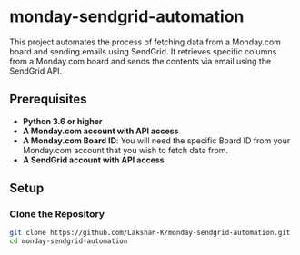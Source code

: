 # monday-sendgrid-automation

This project automates the process of fetching data from a Monday.com board and sending emails using SendGrid. It retrieves specific columns from a Monday.com board and sends the contents via email using the SendGrid API.

## Prerequisites

- **Python 3.6 or higher**
- **A Monday.com account with API access**
- **A Monday.com Board ID**: You will need the specific Board ID from your Monday.com account that you wish to fetch data from.
- **A SendGrid account with API access**

## Setup

### Clone the Repository

```bash
git clone https://github.com/Lakshan-K/monday-sendgrid-automation.git
cd monday-sendgrid-automation

